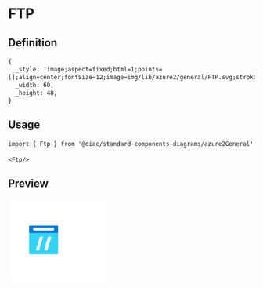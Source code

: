 # FTP

## Definition

```
{
  _style: 'image;aspect=fixed;html=1;points=[];align=center;fontSize=12;image=img/lib/azure2/general/FTP.svg;strokeColor=none;',
  _width: 60,
  _height: 48,
}
```

## Usage

```
import { Ftp } from '@diac/standard-components-diagrams/azure2General'

<Ftp/>
```

## Preview

<img src="./ftp.png" width="200"/>

